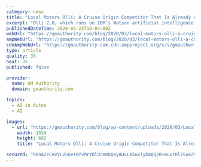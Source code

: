 ```yaml
---
category: news
title: "Local Motors Olli: A Cruise Origin Competitor That Is Already Operating In The Real World"
excerpt: "Olli 2.0, which runs on IBM’s Watson artificial intelligence system, is the successor to Olli 1.0 ... So while GM and Cruise seemingly have a leg up on rivals like Waymo with the fully driverless Cruise Origin autonomous shuttle, they face stiff competition from an unlikely rival in the way of Local Motors. That said, the vision for the ..."
publishedDateTime: 2020-03-23T18:04:00Z
webUrl: "https://gmauthority.com/blog/2020/03/local-motors-olli-a-cruise-origin-competitor-that-is-already-operating-in-the-real-world/"
ampWebUrl: "https://gmauthority.com/blog/2020/03/local-motors-olli-a-cruise-origin-competitor-that-is-already-operating-in-the-real-world/amp/"
cdnAmpWebUrl: "https://gmauthority-com.cdn.ampproject.org/c/s/gmauthority.com/blog/2020/03/local-motors-olli-a-cruise-origin-competitor-that-is-already-operating-in-the-real-world/amp/"
type: article
quality: 35
heat: 35
published: false

provider:
  name: GM Authority
  domain: gmauthority.com

topics:
  - AI in Autos
  - AI

images:
  - url: "https://gmauthority.com/blog/wp-content/uploads/2020/03/Local-Motors-Olli-001-1024x682.jpg"
    width: 1024
    height: 682
    title: "Local Motors Olli: A Cruise Origin Competitor That Is Already Operating In The Real World"

secured: "k0nA2cCHvVLVSne+BYvMrYDlDcmm8Q4yAUvLX5uxiykmQQ2O+muxrDl7SoeZ9GpNUP3jKDyzNviBhGiYKe6I6bG9uOjwCkBczqSX1zNrmJY3rJgkaSn5X2UxoRksgrSJkWLPYQHocct/yYaqtCt4i2t7YwTHJycdPizfx6kICEL3tUaxELJDrhXx5/znbVGi9itrvCceJU3scbJVnKEt+JN4RYXukxnfWf67T1qXFZEHdIuJ06AlmZBWZnc/OxdWDVTxTzb5li6lhdHmrAd1+vBWHdTkHbMuxgzSSMTJdrozNztd4zdAd/AS2UFYl4Tn;BVrWoCLIFr2LKCH8+qNZkg=="
---
```


